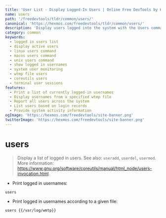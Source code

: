 ```yaml
---
title: 'User List - Display Logged-In Users | Online Free DevTools by Hexmos'
name: users
path: '/freedevtools/tldr/common/users/'
canonical: 'https://hexmos.com/freedevtools/tldr/common/users/'
description: 'Display users logged into the system with the Users command. Check current user sessions and improve system monitoring. Free online tool, no registration required.'
category: common
keywords:
  - logged in users list
  - display active users
  - linux users command
  - macos users command
  - unix users command
  - show logged in usernames
  - system user monitoring
  - wtmp file users
  - coreutils users
  - terminal user sessions
features:
  - Print a list of currently logged-in usernames
  - Display usernames from a specified wtmp file
  - Report all users across the system
  - List users based on login records
  - Provide system activity information
ogImage: 'https://hexmos.com/freedevtools/site-banner.png'
twitterImage: 'https://hexmos.com/freedevtools/site-banner.png'
---
```


# users

> Display a list of logged in users.
> See also: `useradd`, `userdel`, `usermod`.
> More information: <https://www.gnu.org/software/coreutils/manual/html_node/users-invocation.html>.

- Print logged in usernames:

`users`

- Print logged in usernames according to a given file:

`users {{/var/log/wmtp}}`
